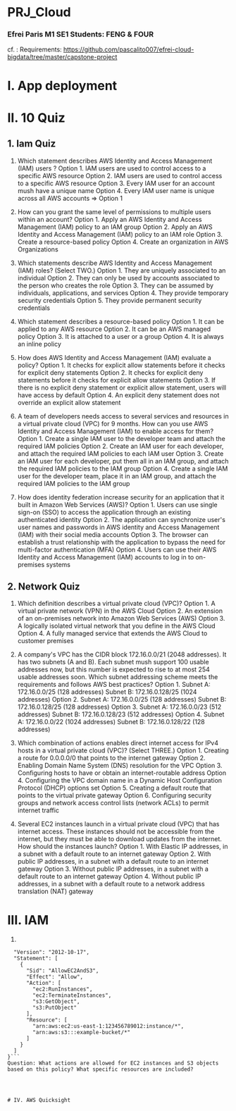 # PRJ_Cloud
### Efrei Paris M1 SE1 Students: FENG & FOUR
cf. : Requirements: https://github.com/pascalito007/efrei-cloud-bigdata/tree/master/capstone-project

# I. App deployment




# II. 10 Quiz
## 1. Iam Quiz
1. Which statement describes AWS Identity and Access Management (IAM) users ?
Option 1. IAM users are used to control access to a specific AWS resource
Option 2. IAM users are used to control access to a specific AWS resource
Option 3. Every IAM user for an account mush have a unique name
Option 4. Every IAM user name is unique across all AWS accounts
=> Option 1 

2. How can you grant the same level of permissions to multiple users within an account?
Option 1. Apply an AWS Identity and Access Management (IAM) policy to an IAM group
Option 2. Apply an AWS Identity and Access Management (IAM) policy to an IAM role
Option 3. Create a resource-based policy
Option 4. Create an organization in AWS Organizations

3. Which statements describe AWS Identity and Access Management (IAM) roles? (Select TWO.)
Option 1. They are uniquely associated to an individual
Option 2. They can only be used by accounts associated to the person who creates the role
Option 3. They can be assumed by individuals, applications, and services
Option 4. They provide temporary security credentials
Option 5. They provide permanent security credentials

4. Which statement describes a resource-based policy
Option 1. It can be applied to any AWS resource
Option 2. It can be an AWS managed policy
Option 3. It is attached to a user or a group
Option 4. It is always an inline policy

5. How does AWS Identity and Access Management (IAM) evaluate a policy?
Option 1. It checks for explicit allow statements before it checks for explicit deny statements
Option 2. It checks for explicit deny statements before it checks for explicit allow statements
Option 3. If there is no explicit deny statement or explicit allow statement, users will have access by default
Option 4. An explicit deny statement does not override an explicit allow statement

6. A team of developers needs access to several services and resources in a virtual private cloud (VPC) for 9 months. How can you use AWS Identity and Access Management (IAM) to enable access for them?
Option 1. Create a single IAM user to the developer team and attach the required IAM policies
Option 2. Create an IAM user for each developer, and attach the required IAM policies to each IAM user
Option 3. Create an IAM user for each developer, put them all in an IAM group, and attach the required IAM policies to the IAM group
Option 4. Create a single IAM user for the developer team, place it in an IAM group, and attach the required IAM policies to the IAM group

7. How does identity federation increase security for an application that it built in Amazon Web Services (AWS)?
Option 1. Users can use single sign-on (SSO) to access the application through an existing authenticated identity
Option 2. The application can synchronize user's user names and passwords in AWS identity and Access Management (IAM) with their social media accounts
Option 3. The browser can establish a trust relationship with the application to bypass the need for multi-factor authentication (MFA)
Option 4. Users can use their AWS Identity and Access Management (IAM) accounts to log in to on-premises systems

## 2. Network Quiz
1. Which definition describes a virtual private cloud (VPC)?
Option 1. A virtual private network (VPN) in the AWS Cloud
Option 2. An extension of an on-premises network into Amazon Web Services (AWS)
Option 3. A logically isolated virtual network that you define in the AWS Cloud
Option 4. A fully managed service that extends the AWS Cloud to customer premises

2. A company's VPC has the CIDR block 172.16.0.0/21 (2048 addresses). It has two subnets (A and B). Each subnet mush support 100 usable addresses now, but this number is expected to rise to at most 254 usable addresses soon. Which subnet addressing scheme meets the requirements and follows AWS best practices?
Option 1. Subnet A: 172.16.0.0/25 (128 addresses) Subnet B: 172.16.0.128/25 (1024 addresses)
Option 2. Subnet A: 172.16.0.0/25 (128 addresses) Subnet B: 172.16.0.128/25 (128 addresses)
Option 3. Subnet A: 172.16.0.0/23 (512 addresses) Subnet B: 172.16.0.128/23 (512 addresses)
Option 4. Subnet A: 172.16.0.0/22 (1024 addresses) Subnet B: 172.16.0.128/22 (128 addresses)

3. Which combination of actions enables direct internet access for IPv4 hosts in a virtual private cloud (VPC)? (Select THREE.)
Option 1. Creating a route for 0.0.0.0/0 that points to the internet gateway
Option 2. Enabling Domain Name System (DNS) resolution for the VPC
Option 3. Configuring hosts to have or obtain an internet-routable address
Option 4. Configuring the VPC domain name in a Dynamic Host Configuration Protocol (DHCP) options set
Option 5. Creating a default route that points to the virtual private gateway
Option 6. Configuring security groups and network access control lists (network ACLs) to permit internet traffic

4. Several EC2 instances launch in a virtual private cloud (VPC) that has internet access. These instances should not be accessible from the internet, but they must be able to download updates from the internet. How should the instances launch?
Option 1. With Elastic IP addresses, in a subnet with a default route to an internet gateway
Option 2. With public IP addresses, in a subnet with a default route to an internet gateway
Option 3. Without public IP addresses, in a subnet with a default route to an internet gateway
Option 4. Without public IP addresses, in a subnet with a default route to a network address translation (NAT) gateway



# III. IAM
1. 
```{
  "Version": "2012-10-17",
  "Statement": [
    {
      "Sid": "AllowEC2AndS3",
      "Effect": "Allow",
      "Action": [
        "ec2:RunInstances",
        "ec2:TerminateInstances",
        "s3:GetObject",
        "s3:PutObject"
      ],
      "Resource": [
        "arn:aws:ec2:us-east-1:123456789012:instance/*",
        "arn:aws:s3:::example-bucket/*"
      ]
    }
  ]
}```
Question: What actions are allowed for EC2 instances and S3 objects based on this policy? What specific resources are included?




# IV. AWS Quicksight


